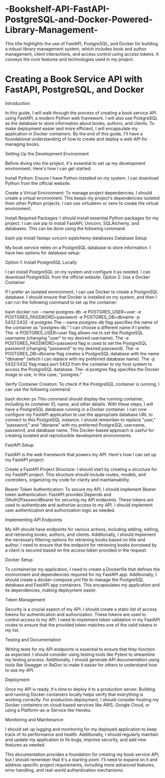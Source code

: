# -Bookshelf-API-FastAPI-PostgreSQL-and-Docker-Powered-Library-Management-
This title highlights the use of FastAPI, PostgreSQL, and Docker for building a robust library management system, which includes book and author management, client interactions, and access control using access tokens. It conveys the core features and technologies used in my project.

# Creating a Book Service API with FastAPI, PostgreSQL, and Docker

Introduction:

In this guide, I will walk through the process of creating a book service API using FastAPI, a modern Python web framework. I will also use PostgreSQL as the database to store information about books, authors, and clients. To make deployment easier and more efficient, I will encapsulate my application in Docker containers. By the end of this guide, I'll have a foundational understanding of how to create and deploy a web API for managing books.

Setting Up the Development Environment

Before diving into the project, it's essential to set up my development environment. Here's how I can get started:

Install Python: Ensure I have Python installed on my system. I can download Python from the official website.

Create a Virtual Environment: To manage project dependencies, I should create a virtual environment. This keeps my project's dependencies isolated from other Python projects. I can use virtualenv or venv to create the virtual environment.

Install Required Packages: I should install essential Python packages for my project. I can use pip to install FastAPI, Uvicorn, SQLAlchemy, and databases. This can be done using the following command:

bash
pip install fastapi uvicorn sqlalchemy databases
Database Setup

My book service relies on a PostgreSQL database to store information. I have two options for database setup:

Option 1: Install PostgreSQL Locally

I can install PostgreSQL on my system and configure it as needed. I can download PostgreSQL from the official website.
Option 2: Use a Docker Container

If I prefer an isolated environment, I can use Docker to create a PostgreSQL database. I should ensure that Docker is installed on my system, and then I can run the following command to set up the container:

bash
docker run --name postgres-db -e POSTGRES_USER=user -e POSTGRES_PASSWORD=password -e POSTGRES_DB=dbname -p 5432:5432 -d postgres
The --name postgres-db flag specifies the name of the container as "postgres-db." I can choose a different name if I prefer.
The -e POSTGRES_USER=user flag allows me to set the PostgreSQL username (changing "user" to my desired username).
The -e POSTGRES_PASSWORD=password flag is used to set the PostgreSQL password (changing "password" to my desired password).
The -e POSTGRES_DB=dbname flag creates a PostgreSQL database with the name "dbname" (which I can replace with my preferred database name).
The -p 5432:5432 flag maps port 5432 from the container to my host system to access the PostgreSQL database.
The -d postgres flag specifies the Docker image to use, in this case, "postgres."

Verify Container Creation:
To check if the PostgreSQL container is running, I can use the following command:

bash
docker ps
This command should display the running container, including its container ID, name, and other details.
With these steps, I will have a PostgreSQL database running in a Docker container. I can now configure my FastAPI application to use the appropriate database URL to connect to this PostgreSQL instance. I should remember to replace "user," "password," and "dbname" with my preferred PostgreSQL username, password, and database name. This Docker-based approach is useful for creating isolated and reproducible development environments.

FastAPI Setup

FastAPI is the web framework that powers my API. Here's how I can set up my FastAPI project:

Create a FastAPI Project Structure: I should start by creating a structure for my FastAPI project. This structure should include routes, models, and controllers, organizing my code for clarity and maintainability.

Bearer Token Authentication: To secure my API, I should implement Bearer token authentication. FastAPI provides Depends and OAuth2PasswordBearer for securing my API endpoints. These tokens are used to authenticate and authorize access to my API. I should implement user authentication and authorization logic as needed.

Implementing API Endpoints

My API should have endpoints for various actions, including adding, editing, and retrieving books, authors, and clients. Additionally, I should implement the necessary filtering options for retrieving books based on title and author. I need to ensure that the endpoint for retrieving books borrowed by a client is secured based on the access token provided in the request.

Docker Setup

To containerize my application, I need to create a Dockerfile that defines the environment and dependencies required for my FastAPI app. Additionally, I should create a docker-compose.yml file to manage the PostgreSQL database and FastAPI app containers. This encapsulates my application and its dependencies, making deployment easier.

Token Management

Security is a crucial aspect of my API. I should create a static list of access tokens for authentication and authorization. These tokens are used to control access to my API. I need to implement token validation in my FastAPI routes to ensure that the provided token matches one of the valid tokens in my list.

Testing and Documentation

Writing tests for my API endpoints is essential to ensure that they function as expected. I should consider using testing tools like Pytest to streamline my testing process. Additionally, I should generate API documentation using tools like Swagger or ReDoc to make it easier for others to understand how to use my API.

Deployment

Once my API is ready, it's time to deploy it to a production server. Building and running Docker containers locally helps verify that everything is working correctly. For production deployment, I should consider hosting my Docker containers on cloud-based services like AWS, Google Cloud, or using a Platform-as-a-Service like Heroku.

Monitoring and Maintenance

I should set up logging and monitoring for my deployed application to keep track of its performance and health. Additionally, I should regularly maintain and update my application to fix bugs, improve security, and add new features as needed.

This documentation provides a foundation for creating my book service API, but I should remember that it's a starting point. I'll need to expand on it and address specific project requirements, including more advanced features, error handling, and real-world authentication mechanisms.
